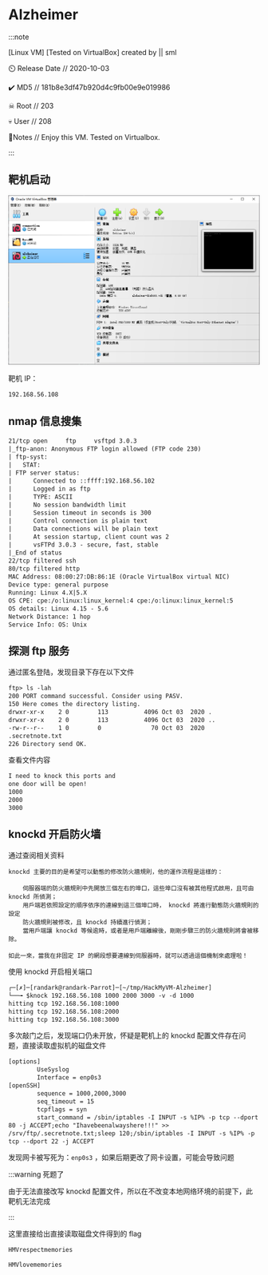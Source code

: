# Alzheimer

:::note

[Linux VM] [Tested on VirtualBox] created by || sml

⏲️ Release Date // 2020-10-03

✔️ MD5 // 181b8e3df47b920d4c9fb00e9e019986

☠ Root // 203

💀 User // 208

📝Notes //
Enjoy this VM. Tested on Virtualbox.

:::

## 靶机启动

![靶机启动](img/image_20231233-113327.png)

靶机 IP：

```plaintext
192.168.56.108
```

## nmap 信息搜集

```plaintext
21/tcp open     ftp     vsftpd 3.0.3
|_ftp-anon: Anonymous FTP login allowed (FTP code 230)
| ftp-syst:
|   STAT:
| FTP server status:
|      Connected to ::ffff:192.168.56.102
|      Logged in as ftp
|      TYPE: ASCII
|      No session bandwidth limit
|      Session timeout in seconds is 300
|      Control connection is plain text
|      Data connections will be plain text
|      At session startup, client count was 2
|      vsFTPd 3.0.3 - secure, fast, stable
|_End of status
22/tcp filtered ssh
80/tcp filtered http
MAC Address: 08:00:27:DB:86:1E (Oracle VirtualBox virtual NIC)
Device type: general purpose
Running: Linux 4.X|5.X
OS CPE: cpe:/o:linux:linux_kernel:4 cpe:/o:linux:linux_kernel:5
OS details: Linux 4.15 - 5.6
Network Distance: 1 hop
Service Info: OS: Unix
```

## 探测 ftp 服务

通过匿名登陆，发现目录下存在以下文件

```shell
ftp> ls -lah
200 PORT command successful. Consider using PASV.
150 Here comes the directory listing.
drwxr-xr-x    2 0        113          4096 Oct 03  2020 .
drwxr-xr-x    2 0        113          4096 Oct 03  2020 ..
-rw-r--r--    1 0        0              70 Oct 03  2020 .secretnote.txt
226 Directory send OK.
```

查看文件内容

```plaintext title=".secretnote.txt"
I need to knock this ports and
one door will be open!
1000
2000
3000
```

## knockd 开启防火墙

通过查阅相关资料

```plaintext title="使用 knock 管理防火牆相關行為 - https://linux.vbird.org/linux_server/others/knockd.php"
knockd 主要的目的是希望可以動態的修改防火牆規則，他的運作流程是這樣的：

    伺服器端的防火牆規則中先開放三個左右的埠口，這些埠口沒有被其他程式啟用，且可由 knockd 所偵測；
    用戶端若依照設定的順序依序的連線到這三個埠口時， knockd 將進行動態防火牆規則的設定
    防火牆規則被修改，且 knockd 持續進行偵測；
    當用戶端讓 knockd 等候逾時，或者是用戶端離線後，剛剛步驟三的防火牆規則將會被移除。

如此一來，當我在非固定 IP 的網段想要連線到伺服器時，就可以透過這個機制來處理啦！
```

使用 knockd 开启相关端口

```shell
┌─[✗]─[randark@randark-Parrot]─[~/tmp/HackMyVM-Alzheimer]
└──╼ $knock 192.168.56.108 1000 2000 3000 -v -d 1000
hitting tcp 192.168.56.108:1000
hitting tcp 192.168.56.108:2000
hitting tcp 192.168.56.108:3000
```

多次敲门之后，发现端口仍未开放，怀疑是靶机上的 knockd 配置文件存在问题，直接读取虚拟机的磁盘文件

```plaintext title="/etc/knockd.conf"
[options]
        UseSyslog
        Interface = enp0s3
[openSSH]
        sequence = 1000,2000,3000
        seq_timeout = 15
        tcpflags = syn
        start_command = /sbin/iptables -I INPUT -s %IP% -p tcp --dport 80 -j ACCEPT;echo "Ihavebeenalwayshere!!!" >> /srv/ftp/.secretnote.txt;sleep 120;/sbin/iptables -I INPUT -s %IP% -p tcp --dport 22 -j ACCEPT

```

发现网卡被写死为：`enp0s3` ，如果后期更改了网卡设置，可能会导致问题

:::warning 死题了

由于无法直接改写 knockd 配置文件，所以在不改变本地网络环境的前提下，此靶机无法完成

:::

这里直接给出直接读取磁盘文件得到的 flag

```plaintext title="/home/medusa/user.txt"
HMVrespectmemories
```

```plaintext title="/root/root.txt"
HMVlovememories
```
